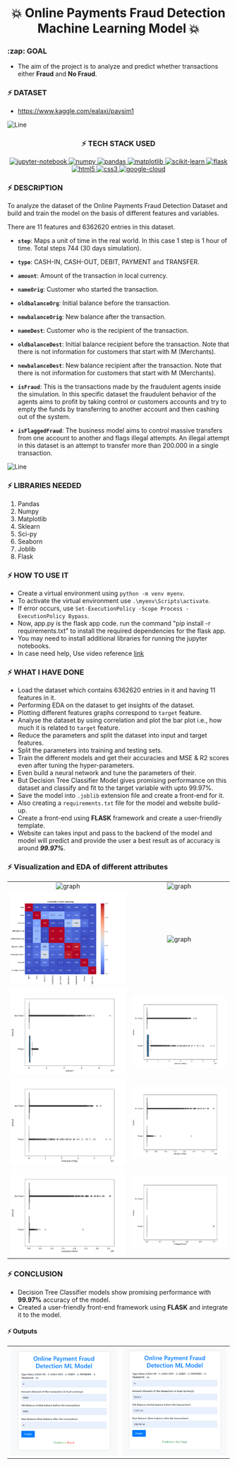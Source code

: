 <h1 align='center'>💥 Online Payments Fraud Detection Machine Learning Model 💥</h1>

<h3>:zap: GOAL</h3>

- The aim of the project is to analyze and predict whether transactions either **Fraud** and **No Fraud**.

### :zap: **DATASET** 

- https://www.kaggle.com/ealaxi/paysim1

![Line](https://github.com/Avdhesh-Varshney/WebMasterLog/assets/114330097/4b78510f-a941-45f8-a9d5-80ed0705e847)


<div align='center'>

### :zap: **TECH STACK USED**

<a href="https://jupyter.org/" rel="noreferrer"> <img src="https://img.shields.io/badge/Jupyter-F37626.svg?&style=for-the-badge&logo=Jupyter&logoColor=white" alt="jupyter-notebook" /> </a>
<a href="https://https://numpy.pydata.org/" rel="noreferrer"> <img src="https://img.shields.io/badge/Numpy-777BB4?style=for-the-badge&logo=numpy&logoColor=white" alt="numpy" /> </a>
<a href="https://pandas.pydata.org/" rel="noreferrer"> <img src="https://img.shields.io/badge/Pandas-2C2D72?style=for-the-badge&logo=pandas&logoColor=white" alt="pandas" /> </a>
<a href="https://matplotlib.org/" rel="noreferrer"> <img src="https://img.shields.io/badge/Matplotlib-%23ffffff.svg?style=for-the-badge&logo=Matplotlib&logoColor=black" alt="matplotlib" /> </a>
<a href="https://scikit-learn.org/stable/" rel="noreferrer"> <img src="https://img.shields.io/badge/scikit_learn-F7931E?style=for-the-badge&logo=scikit-learn&logoColor=white" alt="scikit-learn" /> </a>
<a href="https://flask.palletsprojects.com/en/3.0.x/" rel="noreferrer"> <img src="https://img.shields.io/badge/flask-%23000.svg?style=for-the-badge&logo=flask&logoColor=white" alt="flask" /> </a>
<a href="https://www.w3schools.com/html/" rel="noreferrer"> <img src="https://img.shields.io/badge/html5-%23E34F26.svg?style=for-the-badge&logo=html5&logoColor=white" alt="html5" /> </a>
<a href="https://www.w3schools.com/css/" rel="noreferrer"> <img src="https://img.shields.io/badge/css3-%231572B6.svg?style=for-the-badge&logo=css3&logoColor=white" alt="css3" /> </a>
<a href="https://console.cloud.google.com/welcome?project=superb-tendril-373416" rel="noreferrer"> <img src="https://img.shields.io/badge/GoogleCloud-%234285F4.svg?style=for-the-badge&logo=google-cloud&logoColor=white" alt="google-cloud" /> </a>

</div>

### :zap: **DESCRIPTION**

To analyze the dataset of the Online Payments Fraud Detection Dataset and build and train the model on the basis of different features and variables.

There are 11 features and 6362620 entries in this dataset.

- **`step`**: Maps a unit of time in the real world. In this case 1 step is 1 hour of time. Total steps 744 (30 days simulation).

- **`type`**: CASH-IN, CASH-OUT, DEBIT, PAYMENT and TRANSFER.

- **`amount`**: Amount of the transaction in local currency.

- **`nameOrig`**: Customer who started the transaction.

- **`oldbalanceOrg`**: Initial balance before the transaction.

- **`newbalanceOrig`**: New balance after the transaction.

- **`nameDest`**: Customer who is the recipient of the transaction.

- **`oldbalanceDest`**: Initial balance recipient before the transaction. Note that there is not information for customers that start with M (Merchants).

- **`newbalanceDest`**: New balance recipient after the transaction. Note that there is not information for customers that start with M (Merchants).

- **`isFraud`**: This is the transactions made by the fraudulent agents inside the simulation. In this specific dataset the fraudulent behavior of the agents aims to profit by taking control or customers accounts and try to empty the funds by transferring to another account and then cashing out of the system.

- **`isFlaggedFraud`**: The business model aims to control massive transfers from one account to another and flags illegal attempts. An illegal attempt in this dataset is an attempt to transfer more than 200.000 in a single transaction.


![Line](https://github.com/Avdhesh-Varshney/WebMasterLog/assets/114330097/4b78510f-a941-45f8-a9d5-80ed0705e847)



### :zap: **LIBRARIES NEEDED**

1. Pandas
2. Numpy
3. Matplotlib
4. Sklearn
5. Sci-py
6. Seaborn
7. Joblib
8. Flask


### :zap: **HOW TO USE IT**

* Create a virtual environment using `python -m venv myenv`.
* To activate the virtual environment use `.\myenv\Scripts\activate`.
* If error occurs, use `Set-ExecutionPolicy -Scope Process -ExecutionPolicy Bypass`.
* Now, app.py is the flask app code. run the command "pip install -r requirements.txt" to install the required dependencies for the flask app.
* You may need to install additional libraries for running the jupyter notebooks.
* In case need help, Use video reference [link](/static/video/video.mp4)


### :zap: **WHAT I HAVE DONE**

* Load the dataset which contains 6362620 entries in it and having 11 features in it.
* Performing EDA on the dataset to get insights of the dataset.
* Plotting different features graphs correspond to `target` feature.
* Analyse the dataset by using correlation and plot the bar plot i.e., how much it is related to `target` feature.
* Reduce the parameters and split the dataset into input and target features.
* Split the parameters into training and testing sets.
* Train the different models and get their accuracies and MSE & R2 scores even after tuning the hyper-parameters.
* Even build a neural network and tune the parameters of their.
* But Decision Tree Classifier Model gives promising performance on this dataset and classify and fit to the target variable with upto 99.97%.
* Save the model into `.joblib` extension file and create a front-end for it.
* Also creating a `requirements.txt` file for the model and website build-up.
* Create a front-end using **FLASK** framework and create a user-friendly template.
* Website can takes input and pass to the backend of the model and model will predict and provide the user a best result as of accuracy is around ***99.97%***.



### :zap: **Visualization and EDA of different attributes**

<table align='center'>
  <tr align='center'>
    <td align='center'>
      <img alt="graph" src="/static/images/pie_chart.png" >
    </td>
    <td align='center'>
      <img alt="graph" src="/static/images/target_correlation.png" >
    </td>
  </tr>

  <tr align='center'>
    <td align='center'>
      <img alt="heatmap" src="/static/images/correlation_heatmap.png" >
    </td>
    <td align='center'>
      <img alt="graph" src="/static/images/type_feature.png" >
    </td>
  </tr>

  <tr align='center'>
    <td align='center'>
      <img alt="graph" src="/static/images/amount_feature.png" >
    </td>
    <td align='center'>
      <img alt="graph" src="/static/images/oldbalanceOrg_feature.png" >
    </td>
  </tr>

  <tr align='center'>
    <td align='center'>
      <img alt="graph" src="/static/images/newbalanceOrig_feature.png" >
    </td>
    <td align='center'>
      <img alt="graph" src="/static/images/oldbalanceDest_feature.png" >
    </td>
  </tr>

  <tr align='center'>
    <td align='center'>
      <img alt="graph" src="/static/images/newbalanceDest_feature.png" >
    </td>
    <td align='center'>
      <img alt="graph" src="/static/images/isFlaggedFraud_feature.png" >
    </td>
  </tr>
</table>


### :zap: **CONCLUSION**

- Decision Tree Classifier models show promising performance with **99.97%** accuracy of the model.
- Created a user-friendly front-end framework using **FLASK** and integrate it to the model.

#### :zap: **Outputs**

<table align='center'>
  <tr align='center'>
    <td align='center'>
      <img alt='Fraud' src='/static/images/Fraud.png' >
    </td>
    <td align='center'>
      <img alt='No-Fraud' src='/static/images/No-Fraud.png' >
    </td>
  </tr>
</table>


